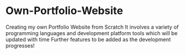 # Own-Portfolio-Website
Creating my own Portfolio Website from Scratch
It involves a variety of programming languages and development platform tools which will be updated with time
Further features to be added as the development progresses!
